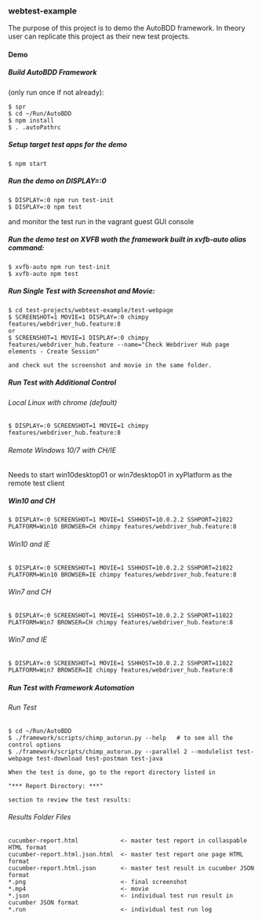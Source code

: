 ### webtest-example

The purpose of this project is to demo the AutoBDD framework. In theory user can replicate this project as their new test projects.

#### Demo

##### Build AutoBDD Framework

(only run once if not already):
```
$ spr
$ cd ~/Run/AutoBDD
$ npm install
$ . .autoPathrc
```

##### Setup target test apps for the demo
```
$ npm start
```

##### Run the demo on DISPLAY=:0
```
$ DISPLAY=:0 npm run test-init
$ DISPLAY=:0 npm test
```
and monitor the test run in the vagrant guest GUI console

##### Run the demo test on XVFB woth the framework built in xvfb-auto alias command:
```
$ xvfb-auto npm run test-init
$ xvfb-auto npm test
```

##### Run Single Test with Screenshot and Movie:
```
$ cd test-projects/webtest-example/test-webpage
$ SCREENSHOT=1 MOVIE=1 DISPLAY=:0 chimpy features/webdriver_hub.feature:8
or
$ SCREENSHOT=1 MOVIE=1 DISPLAY=:0 chimpy features/webdriver_hub.feature --name="Check Webdriver Hub page elements - Create Session"
```
    and check out the screenshot and movie in the same folder.

##### Run Test with Additional Control

###### Local Linux with chrome (default)
```
$ DISPLAY=:0 SCREENSHOT=1 MOVIE=1 chimpy features/webdriver_hub.feature:8
```
###### Remote Windows 10/7 with CH/IE

Needs to start win10desktop01 or win7desktop01 in xyPlatform as the remote test client

##### Win10 and CH
```
$ DISPLAY=:0 SCREENSHOT=1 MOVIE=1 SSHHOST=10.0.2.2 SSHPORT=21022 PLATFORM=Win10 BROWSER=CH chimpy features/webdriver_hub.feature:8
```

###### Win10 and IE
```
$ DISPLAY=:0 SCREENSHOT=1 MOVIE=1 SSHHOST=10.0.2.2 SSHPORT=21022 PLATFORM=Win10 BROWSER=IE chimpy features/webdriver_hub.feature:8
```

###### Win7 and CH
```
$ DISPLAY=:0 SCREENSHOT=1 MOVIE=1 SSHHOST=10.0.2.2 SSHPORT=11022 PLATFORM=Win7 BROWSER=CH chimpy features/webdriver_hub.feature:8
```

###### Win7 and IE
```
$ DISPLAY=:0 SCREENSHOT=1 MOVIE=1 SSHHOST=10.0.2.2 SSHPORT=11022 PLATFORM=Win7 BROWSER=IE chimpy features/webdriver_hub.feature:8        
```

##### Run Test with Framework Automation

###### Run Test
```
$ cd ~/Run/AutoBDD
$ ./framework/scripts/chimp_autorun.py --help   # to see all the control options
$ ./framework/scripts/chimp_autorun.py --parallel 2 --modulelist test-webpage test-download test-postman test-java
```

    When the test is done, go to the report directory listed in

    "*** Report Directory: ***"

    section to review the test results:

###### Results Folder Files

    cucumber-report.html            <- master test report in collaspable HTML format
    cucumber-report.html.json.html  <- master test report one page HTML format
    cucumber-report.html.json       <- master test result in cucumber JSON format
    *.png                           <- final screenshot
    *.mp4                           <- movie
    *.json                          <- individual test run result in cucumber JSON format
    *.run                           <- individual test run log

